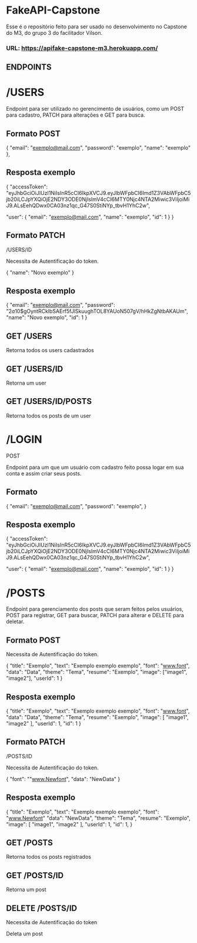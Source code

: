 # FakeAPI-Capstone

Esse é o repositório feito para ser usado no desenvolvimento no Capstone do M3, do grupo 3 do facilitador Vilson.

### URL: https://apifake-capstone-m3.herokuapp.com/

## ENDPOINTS

# /USERS

Endpoint para ser utilizado no gerencimento de usuários, como um POST para cadastro, PATCH para alterações e GET para busca.

## Formato POST

{
"email": "exemplo@mail.com",
"password": "exemplo",
"name": "exemplo"
},

## Resposta exemplo

{
"accessToken": "eyJhbGciOiJIUzI1NiIsInR5cCI6IkpXVCJ9.eyJlbWFpbCI6Imd1Z3VAbWFpbC5jb20iLCJpYXQiOjE2NDY3ODE0NjIsImV4cCI6MTY0Njc4NTA2Miwic3ViIjoiMiJ9.ALsEehQDwx0CA03nz1qc_G47S0StiNYp_tbvH1YhC2w",

"user": {
"email": "exemplo@mail.com",
"name": "exemplo",
"id": 1
}
}

## Formato PATCH

/USERS/ID

Necessita de Autentificação do token.

{
"name": "Novo exemplo"
}

## Resposta exemplo

{
"email": "exemplo@mail.com",
"password": "$2a$10$gOyntRCklbSAErf5fJlSkuughTOL8YAUoN507gV/hHkZgNtbAKAUm",
"name": "Novo exemplo",
"id": 1
}

## GET /USERS

Retorna todos os users cadastrados

## GET /USERS/ID

Retorna um user

## GET /USERS/ID/POSTS

Retorna todos os posts de um user

# /LOGIN

POST

Endpoint para um que um usuário com cadastro feito possa logar em sua conta e assim criar seus posts.

## Formato

{
"email": "exemplo@mail.com",
"password": "exemplo",
}

## Resposta exemplo

{
"accessToken": "eyJhbGciOiJIUzI1NiIsInR5cCI6IkpXVCJ9.eyJlbWFpbCI6Imd1Z3VAbWFpbC5jb20iLCJpYXQiOjE2NDY3ODE0NjIsImV4cCI6MTY0Njc4NTA2Miwic3ViIjoiMiJ9.ALsEehQDwx0CA03nz1qc_G47S0StiNYp_tbvH1YhC2w",

"user": {
"email": "exemplo@mail.com",
"name": "exemplo",
"id": 1
}
}

# /POSTS

Endpoint para gerenciamento dos posts que seram feitos pelos usuários, POST para registrar, GET para buscar, PATCH para alterar e DELETE para deletar.

## Formato POST

Necessita de Autentificação do token.

{
"title": "Exemplo",
"text": "Exemplo exemplo exemplo",
"font": "www.font",
"data": "Data",
"theme": "Tema",
"resume": "Exemplo",
"image": ["image1", "image2"],
"userId": 1
}

## Resposta exemplo

{
"title": "Exemplo",
"text": "Exemplo exemplo exemplo",
"font": "www.font",
"data": "Data",
"theme": "Tema",
"resume": "Exemplo",
"image": [
"image1",
"image2"
],
"userId": 1,
"id": 1
}

## Formato PATCH

/POSTS/ID

Necessita de Autentificação do token.

{
"font": ""www.Newfont",
"data": "NewData"
}

## Resposta exemplo

{
"title": "Exemplo",
"text": "Exemplo exemplo exemplo",
"font": "www.Newfont"
"data": "NewData",
"theme": "Tema",
"resume": "Exemplo",
"image": [
"image1",
"image2"
],
"userId": 1,
"id": 1,
}

## GET /POSTS

Retorna todos os posts registrados

## GET /POSTS/ID

Retorna um post

## DELETE /POSTS/ID

Necessita de Autentificação do token

Deleta um post
